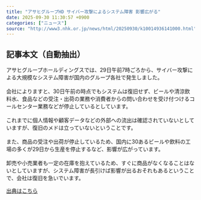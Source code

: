 ```yaml
---
title: "アサヒグループHD サイバー攻撃によるシステム障害 影響広がる"
date: 2025-09-30 11:30:57 +0900
categories: ["ニュース"]
source: "http://www3.nhk.or.jp/news/html/20250930/k10014936141000.html"
---
```


## 記事本文（自動抽出）
<div><div class="body-text">
										<p>アサヒグループホールディングスでは、29日午前7時ごろから、サイバー攻撃による大規模なシステム障害が国内のグループ各社で発生しました。<br><br>会社によりますと、30日午前の時点でもシステムは復旧せず、ビールや清涼飲料水、食品などの受注・出荷の業務や消費者からの問い合わせを受け付つけるコールセンター業務などが停止しているとしています。<br><br>これまでに個人情報や顧客データなどの外部への流出は確認されていないとしていますが、復旧のメドは立っていないということです。<br><br>また、商品の受注や出荷が停止しているため、国内に30あるビールや飲料の工場の多くが29日から生産を停止するなど、影響が広がっています。<br><br>卸売や小売業者も一定の在庫を抱えているため、すぐに商品がなくなることはないとしていますが、システム障害が長引けば影響が出るおそれもあるということで、会社は復旧を急いでいます。</p>
								</div>
							</div>

[出典はこちら](http://www3.nhk.or.jp/news/html/20250930/k10014936141000.html)
